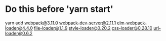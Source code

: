 # Do this before 'yarn start'
yarn add webpack@3.11.0 webpack-dev-server@2.11.1 elm-webpack-loader@4.4.0 file-loader@1.1.9 style-loader@0.20.2 css-loader@0.28.10 url-loader@0.6.2
